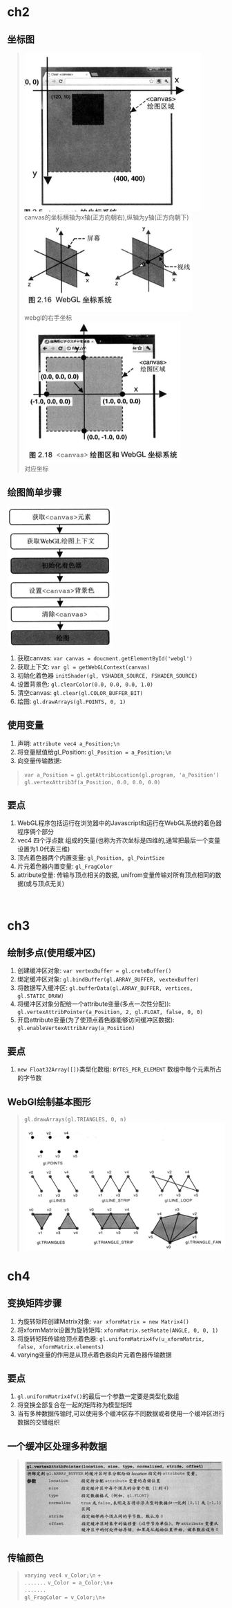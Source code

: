 # ch2
## 坐标图
 >![canvas](./static/canvas1.png)<br/>
 >canvas的坐标横轴为x轴(正方向朝右),纵轴为y轴(正方向朝下)<br/>
![canvas](./static/canvas3.png)<br/>
 >webgl的右手坐标<br/>
![canvas](./static/canvas4.png)<br/>
 >对应坐标<br/>
 ## 绘图简单步骤
![canvas](./static/canvas2.png)<br/>
1. 获取canvas: `var canvas = doucment.getElementById('webgl')`
2. 获取上下文: `var gl = getWebGLContext(canvas)`
3. 初始化着色器  `initShader(gl, VSHADER_SOURCE, FSHADER_SOURCE)`
4. 设置背景色: `gl.clearColor(0.0, 0.0, 0.0, 1.0)`
5. 清空canvas: `gl.clear(gl.COLOR_BUFFER_BIT)`
6. 绘图: `gl.drawArrays(gl.POINTS, 0, 1)`
## 使用变量
1. 声明: `attribute vec4 a_Position;\n`
2. 将变量赋值给gl_Position: `gl_Position = a_Position;\n`
3. 向变量传输数据: 
>`var a_Position = gl.getAttribLocation(gl.program, 'a_Position')`<br/>
>`gl.vertexAttrib3f(a_Position, 0.0, 0.0, 0.0)`
## 要点
1. WebGL程序包括运行在浏览器中的Javascript和运行在WebGL系统的着色器程序俩个部分
2. vec4 四个浮点数 组成的矢量(也称为齐次坐标是四维的,通常把最后一个变量设置为1.0代表三维)
3. 顶点着色器两个内置变量: `gl_Position, gl_PointSize`
4. 片元着色器内置变量:  `gl_FragColor`
5. attribute变量: 传输与顶点相关的数据, unifrom变量传输对所有顶点相同的数据(或与顶点无关)
<br/>

# ch3
## 绘制多点(使用缓冲区)
1. 创建缓冲区对象: `var vertexBuffer = gl.creteBuffer()`
2. 绑定缓冲区对象: `gl.bindBuffer(gl.ARRAY_BUFFER, vextexBuffer)`
3. 将数据写入缓冲区: `gl.bufferData(gl.ARRAY_BUFFER, vertices, gl.STATIC_DRAW)`
4. 将缓冲区对象分配给一个attribute变量(多点一次性分配)): `gl.vertexAttribPointer(a_Position, 2, gl.FLOAT, false, 0, 0)`
5. 开启attribute变量(为了使顶点着色器能够访问缓冲区数据):  `gl.enableVertexAttribArray(a_Position)`
## 要点
1. `new Float32Array([])`类型化数组: `BYTES_PER_ELEMENT` 数组中每个元素所占的字节数
## WebGl绘制基本图形
>`gl.drawArrays(gl.TRIANGLES, 0, n)`
>![canvas](./static/canvas5.png)<br/>

# ch4
## 变换矩阵步骤
1. 为旋转矩阵创建Matrix对象: `var xformMatrix = new Matrix4()`
2. 将xformMatrix设置为旋转矩阵: `xformMatrix.setRotate(ANGLE, 0, 0, 1)`
3. 将旋转矩阵传输给顶点着色器: `gl.uniformMatrix4fv(u_xformMatrix, false, xformMatrix.elements)`
4. varying变量的作用是从顶点着色器向片元着色器传输数据
## 要点
1. `gl.uniformMatrix4fv()`的最后一个参数一定要是类型化数组
2. 将变换全部复合在一起的矩阵称为模型矩阵
3. 当有多种数据传输时,可以使用多个缓冲区存不同数据或者使用一个缓冲区进行数据的交错组织
## 一个缓冲区处理多种数据
 >![canvas](./static/canvas6.png)<br/>
 ## 传输颜色
 >`varying vec4 v_Color;\n` +<br/>
 >`.......`
 >`v_Color = a_Color;\n`+<br/>
 >`.......`<br/>
 >`gl_FragColor = v_Color;\n`+<br/>

